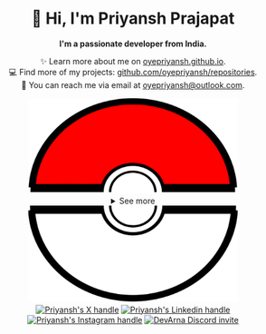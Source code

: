 <div align="center">
  <h1>👋 Hi, I'm Priyansh Prajapat</h1>
  <b>I'm a passionate developer from India.</b>
</div>

<div align="center">
   
  ✨ Learn more about me on [oyepriyansh.github.io](https://oyepriyansh.github.io). <br>
  💻 Find more of my projects: [github.com/oyepriyansh/repositories](https://github.com/oyepriyansh?tab=repositories). <br>
  💌 You can reach me via email at [oyepriyansh@outlook.com](mailto:oyepriyansh@outlook.com).
</div>

<div align="center">
  <a href="#"><img src="assets/pokeball-top.png" width="370px" height="170px"></a>
  <details>
    <summary>See more</summary>
    <a href="#"><img src="assets/bitmoji.png" width="150"></a> <br>
    <a href="#"><img src="assets/typing.svg"></a>
    <details open>
      <summary>About me</summary>
      <div align="left">

```js
/**
 * Represents me.
 * @constructor
 * @param {string} languages - Hindi, Gujrati, English.
 * @param {string} hobbies - Cricket, Music, Gaming.
 * @param {string} interests - DiscordJS, Open Source, Javascript, Java.
 * @param {Date} birthday - 28th of May.
 */
```
  </div>
</details>

<details open>
  <summary>Activity Status</summary>
  <div>
    <a href="https://discord.com/users/838764339942785051" target="_blank">
      <img src="https://oyepriyansh.pages.dev/9d5grh" width="355px">
    </a> <br>
    <a href="https://open.spotify.com/playlist/61FVEPQTp0tU6ELzbvVMer" target="_blank">
      <img src="https://oyepriyansh.pages.dev/fb954dg" width="355px">
    </a>
  </div>
</details>

<details open>
  <summary>Recent Activity</summary>

<!--RECENT_ACTIVITY:start-->
![create_repo](https://oyepriyansh.pages.dev/i/octicons/Repository.svg) [SpicyDevs/spicydevs.github.io](https://github.com/SpicyDevs/spicydevs.github.io)<br>
![create_repo](https://oyepriyansh.pages.dev/i/octicons/Repository.svg) [SpicyDevs/spicydevs.github.io](https://github.com/SpicyDevs/spicydevs.github.io)<br>
![new_star](https://oyepriyansh.pages.dev/i/octicons/StarredRepositoryYellow.svg) [gordonnl/pablotheflamingo](https://github.com/gordonnl/pablotheflamingo)<br>
![fork_repo](https://oyepriyansh.pages.dev/i/octicons/ForkedRepository.svg) [oyepriyansh/pablotheflamingo](https://github.com/oyepriyansh/pablotheflamingo) **|** [gordonnl/pablotheflamingo](https://github.com/gordonnl/pablotheflamingo)<br>
![new_star](https://oyepriyansh.pages.dev/i/octicons/StarredRepositoryYellow.svg) [feross/magickeyboard.io](https://github.com/feross/magickeyboard.io)<br>
![pr_merged](https://oyepriyansh.pages.dev/i/octicons/PullRequestMerged.svg) [#237](https://github.com/oyepriyansh/DevProfiles/pull/237) **|** [oyepriyansh/DevProfiles](https://github.com/oyepriyansh/DevProfiles)<br>
![changes_approved](https://oyepriyansh.pages.dev/i/octicons/ApprovedChanges.svg) [#237](https://github.com/oyepriyansh/DevProfiles/pull/237#pullrequestreview-1879229433) **|** [oyepriyansh/DevProfiles](https://github.com/oyepriyansh/DevProfiles)<br>
![pr_merged](https://oyepriyansh.pages.dev/i/octicons/PullRequestMerged.svg) [#236](https://github.com/oyepriyansh/DevProfiles/pull/236) **|** [oyepriyansh/DevProfiles](https://github.com/oyepriyansh/DevProfiles)<br>
![changes_approved](https://oyepriyansh.pages.dev/i/octicons/ApprovedChanges.svg) [#236](https://github.com/oyepriyansh/DevProfiles/pull/236#pullrequestreview-1873552991) **|** [oyepriyansh/DevProfiles](https://github.com/oyepriyansh/DevProfiles)<br>
![comments](https://oyepriyansh.pages.dev/i/octicons/Comment.svg) [#236](https://github.com/oyepriyansh/DevProfiles/pull/236#discussion_r1484998955) **|** [oyepriyansh/DevProfiles](https://github.com/oyepriyansh/DevProfiles)<br>
![changes_requested](https://oyepriyansh.pages.dev/i/octicons/RequestedChanges.svg) [#236](https://github.com/oyepriyansh/DevProfiles/pull/236#pullrequestreview-1873491767) **|** [oyepriyansh/DevProfiles](https://github.com/oyepriyansh/DevProfiles)<br>
![comments](https://oyepriyansh.pages.dev/i/octicons/Comment.svg) [#236](https://github.com/oyepriyansh/DevProfiles/pull/236#discussion_r1484998800) **|** [oyepriyansh/DevProfiles](https://github.com/oyepriyansh/DevProfiles)<br>
![pr_closed](https://oyepriyansh.pages.dev/i/octicons/PullRequestClosed.svg) [#8](https://github.com/SpicyDevs/spicydevs.github.io/pull/8) **|** [SpicyDevs/spicydevs.github.io](https://github.com/SpicyDevs/spicydevs.github.io)<br>
![pr_merged](https://oyepriyansh.pages.dev/i/octicons/PullRequestMerged.svg) [#233](https://github.com/oyepriyansh/DevProfiles/pull/233) **|** [oyepriyansh/DevProfiles](https://github.com/oyepriyansh/DevProfiles)<br>
![comments](https://oyepriyansh.pages.dev/i/octicons/Comment.svg) [#8](https://github.com/SpicyDevs/spicydevs.github.io/pull/8#issuecomment-1936872713) **|** [SpicyDevs/spicydevs.github.io](https://github.com/SpicyDevs/spicydevs.github.io)<br>
<!--RECENT_ACTIVITY:end-->

</details>

<details open>
  <summary>GitHub Stats</summary>

  <a href="#"><img src="github_stats.svg" width="355px"></a><br>
  <a href="#"><img src="https://oyepriyansh.pages.dev/8d4gtbd" width="355px"></a><br>
  <a href="#"><img src="https://oyepriyansh.pages.dev/f8h48n" width="355px"></a><br>

</details>

</details>
  <a href="#"><img src="assets/pokeball-bottom.png" width="370px" height="170px"></a>
</div>
<div align="center">
  <a href="https://twitter.com/oyepriyansh" target="blank"><img align="center" src="https://priyan.sh.gg/assets/github/readme/twitter.svg" alt="Priyansh's X handle" title="X"/></a>
  <a href="https://linkedin.com/in/oyepriyansh" target="blank"><img align="center" src="https://oyepriyansh.pages.dev/assets/github/readme/linkedin.svg" alt="Priyansh's Linkedin handle" title="Linkedin"/></a> 
  <a href="https://instagram.com/oyepriyansh" target="blank"><img align="center" src="https://oyepriyansh.pages.dev/assets/github/readme/instagram.svg" alt="Priyansh's Instagram handle" title="Instagram"/></a>
  <a href="https://discord.com/invite/AeAjegXn6D" target="blank"><img align="center" src="https://oyepriyansh.pages.dev/assets/github/readme/discord.svg" alt="DevArna Discord invite" title="Discord"/></a>
</div>

